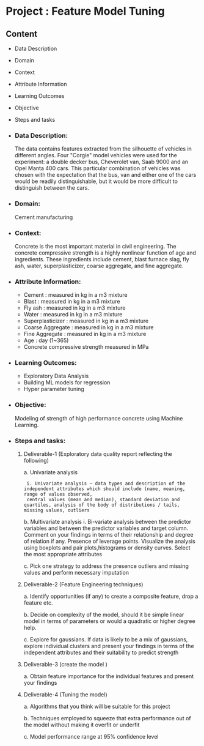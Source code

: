 # Project : Feature Model Tuning

## Content 

 - Data Description	
 - Domain
 - Context
 - Attribute Information
 - Learning Outcomes
 - Objective
 - Steps and tasks
 
	
- ### Data Description: 	

	The data contains features extracted from the silhouette of vehicles in different angles. Four "Corgie" model vehicles were used for the experiment: a double
    decker bus, Cheverolet van, Saab 9000 and an Opel Manta 400 cars. This particular combination of vehicles was chosen with the expectation that the bus, van 
	and either one of the cars would be readily distinguishable, but it would be more difficult to distinguish between the cars.

	
- ### Domain:

    Cement manufacturing
	

- ### Context:

	Concrete is the most important material in civil engineering. The concrete compressive strength is a highly nonlinear function of age and ingredients.
    These ingredients include cement, blast furnace slag, fly ash, water, superplasticizer, coarse aggregate, and fine aggregate.
	

- ### Attribute Information:

	- Cement : measured in kg in a m3 mixture
	- Blast : measured in kg in a m3 mixture
	- Fly ash : measured in kg in a m3 mixture
	- Water : measured in kg in a m3 mixture
	- Superplasticizer : measured in kg in a m3 mixture
	- Coarse Aggregate : measured in kg in a m3 mixture
	- Fine Aggregate : measured in kg in a m3 mixture
	- Age : day (1~365)
	- Concrete compressive strength measured in MPa

	  
- ### Learning Outcomes:

	- Exploratory Data Analysis
	- Building ML models for regression
	- Hyper parameter tuning
	

- ### Objective:

    Modeling of strength of high performance concrete using Machine Learning.

	  
- ### Steps and tasks:

	1. Deliverable-1 (Exploratory data quality report reflecting the following)

		a. Univariate analysis 
		
			i. Univariate analysis – data types and description of the independent attributes which should include (name, meaning, range of values observed,
			central values (mean and median), standard deviation and quartiles, analysis of the body of distributions / tails, missing values, outliers
			
		b. Multivariate analysis
			i. Bi-variate analysis between the predictor variables and between the predictor variables and target column.
			   Comment on your findings in terms of their relationship and degree of relation if any. Presence of leverage points.
               Visualize the analysis using boxplots and pair plots,histograms or density curves. Select the most appropriate attributes
			   
		c. Pick one strategy to address the presence outliers and missing values and perform necessary imputation 
		
	2. Deliverable-2 (Feature Engineering techniques)

		a. Identify opportunities (if any) to create a composite feature, drop a feature etc.
		
		b. Decide on complexity of the model, should it be simple linear model in terms of parameters or would a quadratic or higher degree help.
		
		c. Explore for gaussians. If data is likely to be a mix of gaussians, explore individual clusters and present your findings in terms of the
           independent attributes and their suitability to predict strength 

	3. Deliverable-3 (create the model ) 
	
		a. Obtain feature importance for the individual features and present your findings
		
	4. Deliverable-4 (Tuning the model) 
	
		a. Algorithms that you think will be suitable for this project 
		
		b. Techniques employed to squeeze that extra performance out of the model without making it overfit or underfit
		
		c. Model performance range at 95% confidence level 
